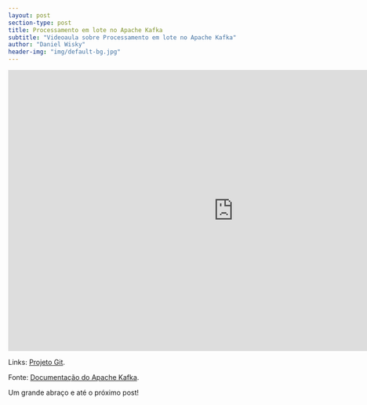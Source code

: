 ```yaml
---
layout: post
section-type: post
title: Processamento em lote no Apache Kafka
subtitle: "Videoaula sobre Processamento em lote no Apache Kafka"
author: "Daniel Wisky"
header-img: "img/default-bg.jpg"
---
```


<iframe width="917" height="573" src="https://www.youtube.com/embed/Rj_sv6dqVVE" frameborder="0" allow="accelerometer; autoplay; encrypted-media; gyroscope; picture-in-picture" allowfullscreen></iframe>

Links:
<a href="https://github.com/danielwisky/daily-challenge" target="\_blank">Projeto Git</a>.

Fonte:
<a href="https://kafka.apache.org/documentation/" target="\_blank">Documentação do Apache Kafka</a>.

Um grande abraço e até o próximo post!
